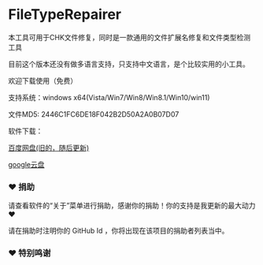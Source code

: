 # FileTypeRepairer
本工具可用于CHK文件修复，同时是一款通用的文件扩展名修复和文件类型检测工具

目前这个版本还没有做多语言支持，只支持中文语言，是个比较实用的小工具。

欢迎下载使用（免费）

支持系统：windows x64(Vista/Win7/Win8/Win8.1/Win10/win11)

文件MD5: 2446C1FC6DE18F042B2D50A2A0B07D07


软件下载：

<a href="https://pan.baidu.com/s/1FcMJMib-_QLl7s9I-J0bHA?pwd=2kub">百度网盘(旧的，随后更新)</a> 

<a href="https://drive.google.com/file/d/1TvSB-VX0sgF_Yd8Wrvahbhv0vZAQlz33/view?usp=drive_link">google云盘</a> 


<h3 tabindex="-1" class="heading-element" dir="auto">❤️ 捐助</h3>
请查看软件的“关于”菜单进行捐助，感谢你的捐助！你的支持是我更新的最大动力 ❤️

请在捐助时注明你的 GitHub Id ，你将出现在该项目的捐助者列表当中。

<h3 tabindex="-1" class="heading-element" dir="auto">❤️ 特别鸣谢</h3>
